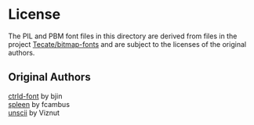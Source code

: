 # License

The PIL and PBM font files in this directory are derived from files in the
project [Tecate/bitmap-fonts][bitmap-fonts] and are subject to the licenses of
the original authors.

## Original Authors

[ctrld-font][ctrld] by bjin\
[spleen][spleen] by fcambus\
[unscii][unscii] by Viznut


[bitmap-fonts]: https://github.com/Tecate/bitmap-fonts
[ctrld]: https://github.com/bjin/ctrld-font
[spleen]: https://github.com/fcambus/spleen
[unscii]: http://pelulamu.net/unscii/
